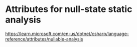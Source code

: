 # Attributes for null-state static analysis

https://learn.microsoft.com/en-us/dotnet/csharp/language-reference/attributes/nullable-analysis